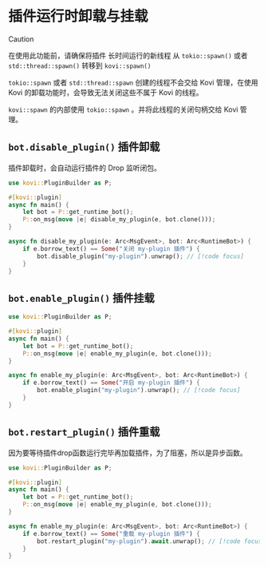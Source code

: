 # 插件运行时卸载与挂载

> [!CAUTION]
> 在使用此功能前，请确保将插件 长时间运行的新线程 从 `tokio::spawn()` 或者 `std::thread::spawn()` 转移到 `kovi::spawn()`
>
> `tokio::spawn` 或者 `std::thread::spawn` 创建的线程不会交给 Kovi 管理，在使用 Kovi 的卸载功能时，会导致无法关闭这些不属于 Kovi 的线程。
>
> `kovi::spawn` 的内部使用 `tokio::spawn` 。并将此线程的关闭句柄交给 Kovi 管理。



## `bot.disable_plugin()` 插件卸载

插件卸载时，会自动运行插件的 Drop 监听闭包。

```rust
use kovi::PluginBuilder as P;

#[kovi::plugin]
async fn main() {
    let bot = P::get_runtime_bot();
    P::on_msg(move |e| disable_my_plugin(e, bot.clone()));
}

async fn disable_my_plugin(e: Arc<MsgEvent>, bot: Arc<RuntimeBot>) {
    if e.borrow_text() == Some("关闭 my-plugin 插件") {
        bot.disable_plugin("my-plugin").unwrap(); // [!code focus]
    }
}
```

## `bot.enable_plugin()` 插件挂载

```rust
use kovi::PluginBuilder as P;

#[kovi::plugin]
async fn main() {
    let bot = P::get_runtime_bot();
    P::on_msg(move |e| enable_my_plugin(e, bot.clone()));
}

async fn enable_my_plugin(e: Arc<MsgEvent>, bot: Arc<RuntimeBot>) {
    if e.borrow_text() == Some("开启 my-plugin 插件") {
        bot.enable_plugin("my-plugin").unwrap(); // [!code focus]
    }
}
```

## `bot.restart_plugin()` 插件重载

因为要等待插件drop函数运行完毕再加载插件，为了阻塞，所以是异步函数。

```rust
use kovi::PluginBuilder as P;

#[kovi::plugin]
async fn main() {
    let bot = P::get_runtime_bot();
    P::on_msg(move |e| enable_my_plugin(e, bot.clone()));
}

async fn enable_my_plugin(e: Arc<MsgEvent>, bot: Arc<RuntimeBot>) {
    if e.borrow_text() == Some("重载 my-plugin 插件") {
        bot.restart_plugin("my-plugin").await.unwrap(); // [!code focus]
    }
}
```
